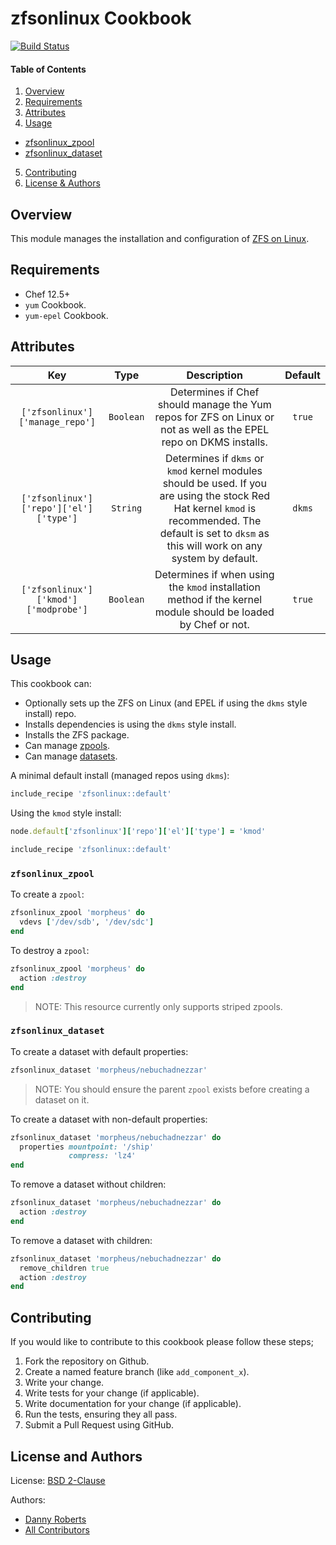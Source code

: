 # zfsonlinux Cookbook
[![Build Status](https://travis-ci.org/kemra102/zfsonlinux-cookbook.svg?branch=master)](https://travis-ci.org/kemra102/zfsonlinux-cookbook)

#### Table of Contents

1. [Overview](#overview)
2. [Requirements](#requirements)
3. [Attributes](#attributes)
4. [Usage](#usage)
  * [zfsonlinux_zpool](#zfsonlinux_zpool)
  * [zfsonlinux_dataset](#zfsonlinux_dataset)
5. [Contributing](#contributing)
6. [License & Authors](#license-and-authors)

## Overview

This module manages the installation and configuration of [ZFS on Linux](http://zfsonlinux.org/).

## Requirements

* Chef 12.5+
* `yum` Cookbook.
* `yum-epel` Cookbook.

## Attributes

| Key                             | Type      | Description                                                                                                       | Default |
|:-------------------------------:|:---------:|:-----------------------------------------------------------------------------------------------------------------:|:-------:|
| `['zfsonlinux']['manage_repo']` | `Boolean` | Determines if Chef should manage the Yum repos for ZFS on Linux or not as well as the EPEL repo on DKMS installs. | `true`  |
| `['zfsonlinux']['repo']['el']['type']` | `String` | Determines if `dkms` or `kmod` kernel modules should be used. If you are using the stock Red Hat kernel `kmod` is recommended. The default is set to `dksm` as this will work on any system by default. | `dkms`  |
| `['zfsonlinux']['kmod']['modprobe']` | `Boolean` | Determines if when using the `kmod` installation method if the kernel module should be loaded by Chef or not. | `true` |

## Usage

This cookbook can:

* Optionally sets up the ZFS on Linux (and EPEL if using the `dkms` style install) repo.
* Installs dependencies is using the `dkms` style install.
* Installs the ZFS package.
* Can manage [zpools](#zfsonlinux_zpool).
* Can manage [datasets](#zfsonlinux_dataset).

A minimal default install (managed repos using `dkms`):

```ruby
include_recipe 'zfsonlinux::default'
```

Using the `kmod` style install:

```ruby
node.default['zfsonlinux']['repo']['el']['type'] = 'kmod'

include_recipe 'zfsonlinux::default'
```

### `zfsonlinux_zpool`

To create a `zpool`:

```ruby
zfsonlinux_zpool 'morpheus' do
  vdevs ['/dev/sdb', '/dev/sdc']
end
```

To destroy a `zpool`:

```ruby
zfsonlinux_zpool 'morpheus' do
  action :destroy
end
```

>NOTE: This resource currently only supports striped zpools.

### `zfsonlinux_dataset`

To create a dataset with default properties:

```ruby
zfsonlinux_dataset 'morpheus/nebuchadnezzar'
```

>NOTE: You should ensure the parent `zpool` exists before creating a dataset on it.

To create a dataset with non-default properties:

```ruby
zfsonlinux_dataset 'morpheus/nebuchadnezzar' do
  properties mountpoint: '/ship'
             compress: 'lz4'
end
```

To remove a dataset without children:

```ruby
zfsonlinux_dataset 'morpheus/nebuchadnezzar' do
  action :destroy
end
```

To remove a dataset with children:

```ruby
zfsonlinux_dataset 'morpheus/nebuchadnezzar' do
  remove_children true
  action :destroy
end
```

## Contributing

If you would like to contribute to this cookbook please follow these steps;

1. Fork the repository on Github.
2. Create a named feature branch (like `add_component_x`).
3. Write your change.
4. Write tests for your change (if applicable).
5. Write documentation for your change (if applicable).
6. Run the tests, ensuring they all pass.
7. Submit a Pull Request using GitHub.

## License and Authors

License: [BSD 2-Clause](https://tldrlegal.com/license/bsd-2-clause-license-\(freebsd\))

Authors:

  * [Danny Roberts](https://github.com/kemra102)
  * [All Contributors](https://github.com/kemra102/yumserver-cookbook/graphs/contributors)
